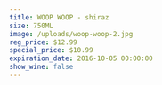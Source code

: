 ```yaml
---
title: WOOP WOOP - shiraz
size: 750ML
image: /uploads/woop-woop-2.jpg
reg_price: $12.99
special_price: $10.99
expiration_date: 2016-10-05 00:00:00
show_wine: false
---
```




